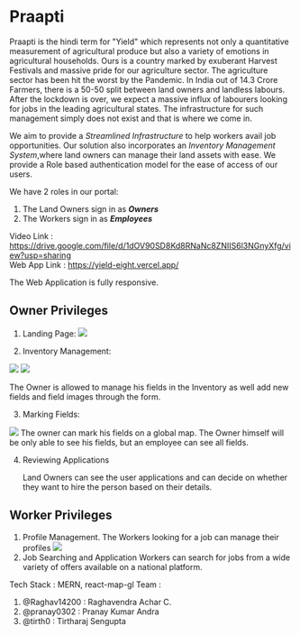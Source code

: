 # Praapti
Praapti is the hindi term for "Yield" which represents not only a quantitative measurement of agricultural produce but also a variety of emotions in agricultural households. Ours is a country marked by exuberant Harvest Festivals and massive pride for our agriculture sector. The agriculture sector has been hit the worst by the Pandemic. In India out of 14.3 Crore Farmers, there is a 50-50 split between land owners and landless labours. After the lockdown is over, we expect a massive influx of labourers looking for jobs in the leading agricultural states. The infrastructure for such management simply does not exist and that is where we come in.  
  
We aim to provide a <em>Streamlined Infrastructure</em> to help workers avail job opportunities. Our solution also incorporates an <em>Inventory Management System</em>,where land owners can manage their land assets with ease. We provide a Role based authentication model for the ease of access of our users.

We have 2 roles in our portal:
1. The Land Owners sign in as <em><b>Owners</b></em>
2. The Workers sign in as <em><b>Employees</b></em>

Video Link : https://drive.google.com/file/d/1dOV90SD8Kd8RNaNc8ZNIIS6l3NGnyXfg/view?usp=sharing  
Web App Link : https://yield-eight.vercel.app/

The Web Application is fully responsive.

## Owner Privileges

1. Landing Page:
   <img src="https://github.com/42ip/wHACKiest2021_0x5A/blob/main/screenshots/landingpage.png"/> 
    
2. Inventory Management:
  <img src="https://github.com/42ip/wHACKiest2021_0x5A/blob/main/screenshots/IMS.png"/>
  <img src="https://github.com/42ip/wHACKiest2021_0x5A/blob/main/screenshots/Owner:IMS:addFields.png"/>
  
  The Owner is allowed to manage his fields in the Inventory as well add new fields and field images through the form.
  
3. Marking Fields:
  <img src="https://github.com/42ip/wHACKiest2021_0x5A/blob/main/screenshots/FieldMarkings.png"/>
  The owner can mark his fields on a global map. The Owner himself will be only able to see his fields, but an employee can see all fields.  
  
4. Reviewing Applications
   
   Land Owners can see the user applications and can decide on whether they want to hire the person based on their details.
   

## Worker Privileges

1. Profile Management. 
   The Workers looking for a job can manage their profiles
   <img src="https://github.com/42ip/wHACKiest2021_0x5A/blob/main/screenshots/Employee:profile.png"/>
2. Job Searching and Application
   Workers can search for jobs from a wide variety of offers available on a national platform.


Tech Stack : MERN, react-map-gl
Team :
1. @Raghav14200 : Raghavendra Achar C.
2. @pranay0302 : Pranay Kumar Andra
3. @tirth0 : Tirtharaj Sengupta
